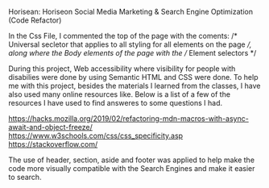 Horisean: Horiseon Social Media Marketing & Search Engine Optimization (Code Refactor)

In the Css File, I commented the top of the page with the coments:
/* Universal secletor that applies to all styling for all elements on the page */, along where the Body elements of the page with the /* Element selectors */

During this project, Web accessibility  where visibility for people with disabilies were done by using Semantic HTML and CSS were done. To help me with this project, besides the materials I learned from the classes, I have also  used many online resources like. Below is a list of a few of the resources  I have used to find answeres to some questions I had.

https://hacks.mozilla.org/2019/02/refactoring-mdn-macros-with-async-await-and-object-freeze/
https://www.w3schools.com/css/css_specificity.asp
https://stackoverflow.com/

The use of header, section, aside and footer was applied to help make the code more visually compatible with the Search Engines and make it easier to search.

